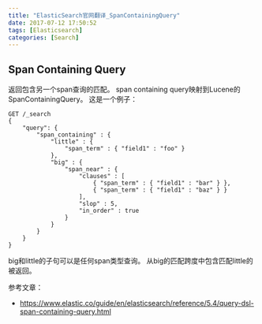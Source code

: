 ```yaml
---
title: "ElasticSearch官网翻译_SpanContainingQuery"
date: 2017-07-12 17:50:52
tags: [Elasticsearch]
categories: [Search]
---
```


## Span Containing Query

返回包含另一个span查询的匹配。 span containing query映射到Lucene的SpanContainingQuery。 这是一个例子：

```
GET /_search
{
    "query": {
        "span_containing" : {
            "little" : {
                "span_term" : { "field1" : "foo" }
            },
            "big" : {
                "span_near" : {
                    "clauses" : [
                        { "span_term" : { "field1" : "bar" } },
                        { "span_term" : { "field1" : "baz" } }
                    ],
                    "slop" : 5,
                    "in_order" : true
                }
            }
        }
    }
}
```

big和little的子句可以是任何span类型查询。 从big的匹配跨度中包含匹配little的被返回。

参考文章：

- https://www.elastic.co/guide/en/elasticsearch/reference/5.4/query-dsl-span-containing-query.html
